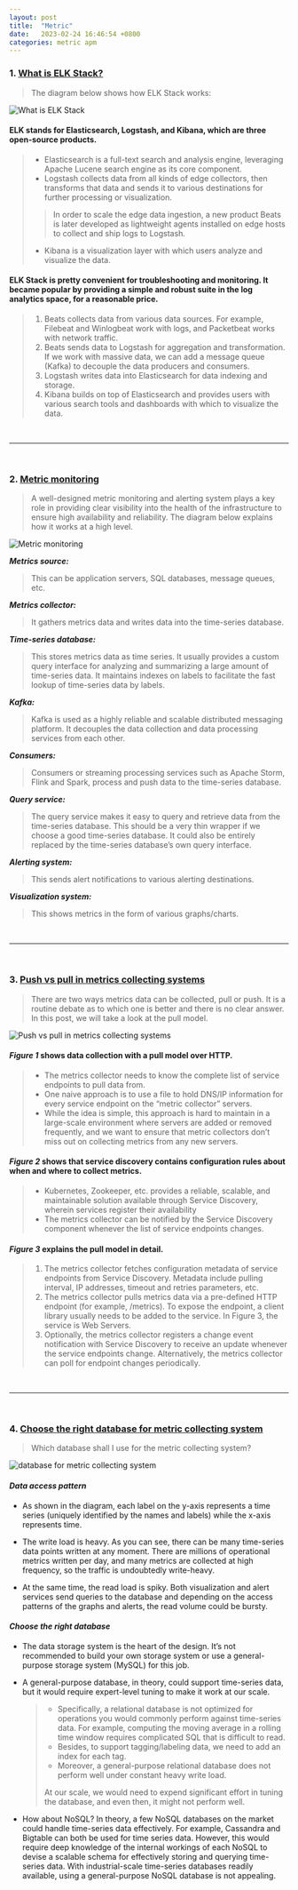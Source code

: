 ```yaml
---
layout: post
title:  "Metric"
date:   2023-02-24 16:46:54 +0800
categories: metric apm
---
```


### 1. [What is ELK Stack?](https://twitter.com/alexxubyte/status/1531663302991831045)

> The diagram below shows how ELK Stack works:

![What is ELK Stack](https://pbs.twimg.com/media/FUGPp5uVUAAdMKA?format=jpg&name=medium)

#### ELK stands for Elasticsearch, Logstash, and Kibana, which are three open-source products.

> - Elasticsearch is a full-text search and analysis engine, leveraging Apache Lucene search engine as its core component.
> - Logstash collects data from all kinds of edge collectors, then transforms that data and sends it to various destinations for further processing or visualization.
> > In order to scale the edge data ingestion, a new product Beats is later developed as lightweight agents installed on edge hosts to collect and ship logs to Logstash.
> - Kibana is a visualization layer with which users analyze and visualize the data.

#### ELK Stack is pretty convenient for troubleshooting and monitoring. It became popular by providing a simple and robust suite in the log analytics space, for a reasonable price.

> 1. Beats collects data from various data sources. For example, Filebeat and Winlogbeat work with logs, and Packetbeat works with network traffic.
> 2. Beats sends data to Logstash for aggregation and transformation. If we work with massive data, we can add a message queue (Kafka) to decouple the data producers and consumers.
> 3. Logstash writes data into Elasticsearch for data indexing and storage.
> 4. Kibana builds on top of Elasticsearch and provides users with various search tools and dashboards with which to visualize the data.

<br/>

---

<br/>

### 2. [Metric monitoring](https://blog.bytebytego.com/p/metric-monitoring?s=r)

> A well-designed metric monitoring and alerting system plays a key role in providing clear visibility into the health of the infrastructure to ensure high availability and reliability.
> The diagram below explains how it works at a high level.

![Metric monitoring](https://substackcdn.com/image/fetch/w_1456,c_limit,f_webp,q_auto:good,fl_progressive:steep/https%3A%2F%2Fbucketeer-e05bbc84-baa3-437e-9518-adb32be77984.s3.amazonaws.com%2Fpublic%2Fimages%2F85428aa0-ce36-422f-b5df-19598ef4a9b9_2574x1548.png)

***Metrics source:***
> This can be application servers, SQL databases, message queues, etc.

***Metrics collector:*** 
> It gathers metrics data and writes data into the time-series database.

***Time-series database:***
> This stores metrics data as time series. It usually provides a custom query interface for analyzing and summarizing a large amount of time-series data. It maintains indexes on labels to facilitate the fast lookup of time-series data by labels.

***Kafka:***
> Kafka is used as a highly reliable and scalable distributed messaging platform. It decouples the data collection and data processing services from each other.

***Consumers:***
> Consumers or streaming processing services such as Apache Storm, Flink and Spark, process and push data to the time-series database.

***Query service:***
> The query service makes it easy to query and retrieve data from the time-series database. This should be a very thin wrapper if we choose a good time-series database. It could also be entirely replaced by the time-series database’s own query interface.

***Alerting system:***
> This sends alert notifications to various alerting destinations.

***Visualization system:***
> This shows metrics in the form of various graphs/charts.

<br/>

---

<br/>

### 3. [Push vs pull in metrics collecting systems](https://blog.bytebytego.com/p/push-vs-pull-in-metrics-collecting?s=r)

> There are two ways metrics data can be collected, pull or push. It is a routine debate as to which one is better and there is no clear answer. 
> In this post, we will take a look at the pull model.

![Push vs pull in metrics collecting systems](https://substackcdn.com/image/fetch/w_1456,c_limit,f_webp,q_auto:good,fl_progressive:steep/https%3A%2F%2Fbucketeer-e05bbc84-baa3-437e-9518-adb32be77984.s3.amazonaws.com%2Fpublic%2Fimages%2F197e300b-7e29-40b4-ac0e-8e9280133bf0_1514x1999.png)

#### ***Figure 1*** shows data collection with a pull model over HTTP.
> - The metrics collector needs to know the complete list of service endpoints to pull data from. 
> - One naive approach is to use a file to hold DNS/IP information for every service endpoint on the “metric collector” servers.
> - While the idea is simple, this approach is hard to maintain in a large-scale environment where servers are added or removed frequently, and we want to ensure that metric collectors don’t miss out on collecting metrics from any new servers. 

#### ***Figure 2*** shows that service discovery contains configuration rules about when and where to collect metrics.
> - Kubernetes, Zookeeper, etc. provides a reliable, scalable, and maintainable solution available through Service Discovery, wherein services register their availability 
> - The metrics collector can be notified by the Service Discovery component whenever the list of service endpoints changes. 

#### ***Figure 3*** explains the pull model in detail.
> 1. The metrics collector fetches configuration metadata of service endpoints from Service Discovery. Metadata include pulling interval, IP addresses, timeout and retries parameters, etc.
> 2. The metrics collector pulls metrics data via a pre-defined HTTP endpoint (for example, /metrics). To expose the endpoint, a client library usually needs to be added to the service. In Figure 3, the service is Web Servers.
> 3. Optionally, the metrics collector registers a change event notification with Service Discovery to receive an update whenever the service endpoints change. Alternatively, the metrics collector can poll for endpoint changes periodically.

<br/>

---

<br/>

### 4. [Choose the right database for metric collecting system](https://blog.bytebytego.com/p/choose-the-right-database-for-metric?s=r)

> Which database shall I use for the metric collecting system?

![database for metric collecting system](https://substackcdn.com/image/fetch/w_1456,c_limit,f_webp,q_auto:good,fl_progressive:steep/https%3A%2F%2Fbucketeer-e05bbc84-baa3-437e-9518-adb32be77984.s3.amazonaws.com%2Fpublic%2Fimages%2F8bf134a5-6ba5-495e-9aee-bd895c9fdcc0_2097x1254.jpeg)

#### ***Data access pattern***

- As shown in the diagram, each label on the y-axis represents a time series (uniquely identified by the names and labels) while the x-axis represents time. 

- The write load is heavy. As you can see, there can be many time-series data points written at any moment. There are millions of operational metrics written per day, and many metrics are collected at high frequency, so the traffic is undoubtedly write-heavy. 

- At the same time, the read load is spiky. Both visualization and alert services send queries to the database and depending on the access patterns of the graphs and alerts, the read volume could be bursty. 

#### ***Choose the right database***

- The data storage system is the heart of the design. It’s not recommended to build your own storage system or use a general-purpose storage system (MySQL) for this job.

- A general-purpose database, in theory, could support time-series data, but it would require expert-level tuning to make it work at our scale. 
    
    > - Specifically, a relational database is not optimized for operations you would commonly perform against time-series data. For example, computing the moving average in a rolling time window requires complicated SQL that is difficult to read. 
    > - Besides, to support tagging/labeling data, we need to add an index for each tag. 
    > - Moreover, a general-purpose relational database does not perform well under constant heavy write load. 
    > 
    > At our scale, we would need to expend significant effort in tuning the database, and even then, it might not perform well.

- How about NoSQL? In theory, a few NoSQL databases on the market could handle time-series data effectively. For example, Cassandra and Bigtable can both be used for time series data. However, this would require deep knowledge of the internal workings of each NoSQL to devise a scalable schema for effectively storing and querying time-series data. With industrial-scale time-series databases readily available, using a general-purpose NoSQL database is not appealing.
